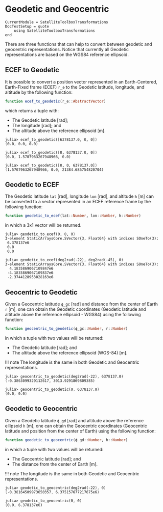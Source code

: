 Geodetic and Geocentric
=======================

```@meta
CurrentModule = SatelliteToolboxTransformations
DocTestSetup = quote
    using SatelliteToolboxTransformations
end
```

There are three functions that can help to convert between geodetic and
geocentric representations. Notice that currently all Geodetic representations
are based on the WGS84 reference ellipsoid.

## ECEF to Geodetic

It is possible to convert a position vector represented in an Earth-Centered,
Earth-Fixed frame (ECEF) `r_e` to the Geodetic latitude, longitude, and altitude
by the following function:

```julia
function ecef_to_geodetic(r_e::AbstractVector)
```

which returns a tuple with:

- The Geodetic latitude [rad];
- The longitude [rad]; and
- The altitude above the reference ellipsoid [m].

```jldoctest
julia> ecef_to_geodetic([6378137.0, 0, 0])
(0.0, 0.0, 0.0)

julia> ecef_to_geodetic([0, 6378137.0, 0])
(0.0, 1.5707963267948966, 0.0)

julia> ecef_to_geodetic([0, 0, 6378137.0])
(1.5707963267948966, 0.0, 21384.685754820704)
```

## Geodetic to ECEF

The Geodetic latitude `lat` [rad], longitude `lon` [rad], and altitude `h` [m]
can be converted to a vector represented in an ECEF reference frame by the
following function:

```julia
function geodetic_to_ecef(lat::Number, lon::Number, h::Number)
```

in which a 3x1 vector will be returned.

```jldoctest
julia> geodetic_to_ecef(0, 0, 0)
3-element StaticArraysCore.SVector{3, Float64} with indices SOneTo(3):
 6.378137e6
 0.0
 0.0

julia> geodetic_to_ecef(deg2rad(-22), deg2rad(-45), 0)
3-element StaticArraysCore.SVector{3, Float64} with indices SOneTo(3):
  4.1835869067109847e6
 -4.1835869067109837e6
 -2.3744128953028163e6
```

## Geocentric to Geodetic

Given a Geocentric latitude `ϕ_gc` [rad] and distance from the center of Earth
`r` [m], one can obtain the Geodetic coordinates (Geodetic latitude and altitude
above the reference ellipsoid - WGS84) using the following function:

```julia
function geocentric_to_geodetic(ϕ_gc::Number, r::Number)
```

in which a tuple with two values will be returned:

- The Geodetic latitude [rad]; and
- The altitude above the reference ellipsoid (WGS-84) [m].

!!! note
    The longitude is the same in both Geodetic and Geocentric representations.

```jldoctest
julia> geocentric_to_geodetic(deg2rad(-22), 6378137.0)
(-0.3863099329112617, 3013.9291869809385)

julia> geocentric_to_geodetic(0, 6378137.0)
(0.0, 0.0)
```

## Geodetic to Geocentric

Given a Geodetic latitude `ϕ_gd` [rad] and altitude above the reference
ellipsoid `h` [m], one can obtain the Geocentric coordinates (Geocentric
latitude and position from the center of Earth) using the following function:

```julia
function geodetic_to_geocentric(ϕ_gd::Number, h::Number)
```

in which a tuple with two values will be returned:

* The Geocentric latitude [rad]; and
* The distance from the center of Earth [m].

!!! note
    The longitude is the same in both Geodetic and Geocentric representations.

```jldoctest
julia> geodetic_to_geocentric(deg2rad(-22), 0)
(-0.38164509973650357, 6.375157677217675e6)

julia> geodetic_to_geocentric(0, 0)
(0.0, 6.378137e6)
```
